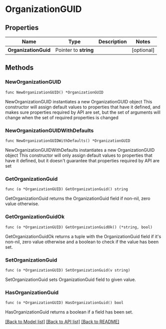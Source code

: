# OrganizationGUID

## Properties

Name | Type | Description | Notes
------------ | ------------- | ------------- | -------------
**OrganizationGuid** | Pointer to **string** |  | [optional] 

## Methods

### NewOrganizationGUID

`func NewOrganizationGUID() *OrganizationGUID`

NewOrganizationGUID instantiates a new OrganizationGUID object
This constructor will assign default values to properties that have it defined,
and makes sure properties required by API are set, but the set of arguments
will change when the set of required properties is changed

### NewOrganizationGUIDWithDefaults

`func NewOrganizationGUIDWithDefaults() *OrganizationGUID`

NewOrganizationGUIDWithDefaults instantiates a new OrganizationGUID object
This constructor will only assign default values to properties that have it defined,
but it doesn't guarantee that properties required by API are set

### GetOrganizationGuid

`func (o *OrganizationGUID) GetOrganizationGuid() string`

GetOrganizationGuid returns the OrganizationGuid field if non-nil, zero value otherwise.

### GetOrganizationGuidOk

`func (o *OrganizationGUID) GetOrganizationGuidOk() (*string, bool)`

GetOrganizationGuidOk returns a tuple with the OrganizationGuid field if it's non-nil, zero value otherwise
and a boolean to check if the value has been set.

### SetOrganizationGuid

`func (o *OrganizationGUID) SetOrganizationGuid(v string)`

SetOrganizationGuid sets OrganizationGuid field to given value.

### HasOrganizationGuid

`func (o *OrganizationGUID) HasOrganizationGuid() bool`

HasOrganizationGuid returns a boolean if a field has been set.


[[Back to Model list]](../README.md#documentation-for-models) [[Back to API list]](../README.md#documentation-for-api-endpoints) [[Back to README]](../README.md)


